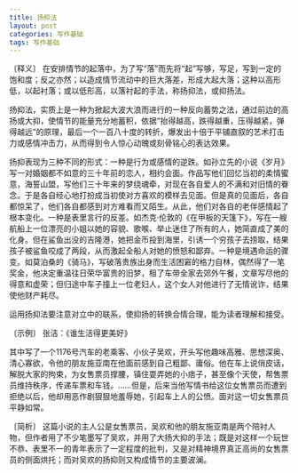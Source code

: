 ```yaml
---
title: 扬抑法
layout: post
categories: 写作基础
tags: 写作基础
---
```


〔释义〕 在安排情节的起落中，为了写“落”而先将“起”写够，写足，写到一定的饱和度；反之亦然；以造成情节流动中的巨大落差，形成大起大落；这种以高形低，以起衬落；或以低形高，以落衬起的手法，称扬抑法，或抑扬法。

扬抑法，实质上是一种为掀起大波大浪而进行的一种反向蓄势之法，通过前边的高扬或大抑，使情节的能量充分地蓄积，依据“抬得越高，跌得越重，压得越紧，弹得越远”的原理，最后一个一百八十度的转折，爆发出十倍于平铺直叙的艺术打击力或感情冲击力，从而得到令人惊心动魄或刻骨铭心的表达效果。

扬抑表现为三种不同的形式：一种是行为或感情的逆跌。如孙立先的小说《岁月》写一对婚姻都不如意的三十年前的恋人，相约会面。作品写他们回忆当初的柔情蜜意，海誓山盟，写他们三十年来的梦绕魂牵，对现在各自爱人的不满和对旧情的眷念。于是各自经心地打扮成当初使对方喜欢的模样去见面。但是真的见面后，各自都惊呆了，他们各自都感到对方难看而又陌生。从此，他们对各自的老伴感情起了根本变化。一种是表里言行的反差。如杰克·伦敦的《在甲板的天篷下》，写在一艘航船上一位漂亮的小姐以她的容貌、歌喉、举止迷住了所有的人，她简直成了美的化身。但在鲨鱼出没的吉隆港，她把金币投到海里，引诱一个穷孩子去捞取，结果孩子被鲨鱼咬成了两段，从而激起全船人对她的愤怒和鄙弃。一种是境遇命运的骤变。如莫泊桑的《骑马》，写破落贵族出身而生活困窘的格力自林，偶然得了一笔奖金，他决定重温往日荣华富贵的旧梦，租了车带全家去郊外午餐，文章写尽他的得意和虚荣；但归途中车子撞上一位老妇人，这个女人对他进行了无情讹诈，结果使他财产耗尽。

运用扬抑法要注意对立中的联系，使抑扬的转换合情合理，能为读者理解和接受。

〔示例〕 张洁：《谁生活得更美好》

其中写了一个1176号汽车的老乘客、小伙子吴欢，开头写他趣味高雅、思想深奥、清心寡欲，令他的朋友施亚南在他面前感到自己粗鄙、庸俗。他在车上说俏皮话，解脱大家的拘束，为女售票员撑腰，镇住耍弄她的小痞子，甚至像个天使，帮售票员维持秩序，传递车票和车钱。……但是，后来当他写情书给这位女售票员而遭到拒绝以后，他却用恶作剧狠狠地羞辱她，引起车上人的公愤。面对这一切女售票员平静如常。

〔简析〕 这篇小说的主人公是女售票员，吴欢和他的朋友施亚南是两个陪衬人物，但作者用了不少笔墨写了吴欢，并用了大扬大抑的手法；既是对这样一个玩世不恭、表里不一的青年表示了一定程度的批判，又是对精神境界真正高尚的女售票员的侧面烘托；而对吴欢的扬抑则又构成情节的主要波澜。 